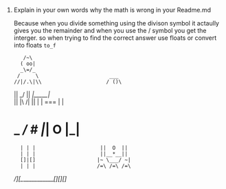 1)  Explain in your own words why the math is wrong in your Readme.md

    Because when you divide something using the divison symbol it actaully gives you the remainder
    and when you use the / symbol you get the interger. so when trying to find the correct answer use floats
    or convert into floats `to_f`

    
           /~\                                 
          ( oo|                                
          _\=/_                                
         /     \                       ___     
        //|/.\|\\                     / ()\    
       ||  \_/  ||                  _|_____|_  
       || |\ /| ||                 | | === | | 
       #  \_ _/ #                  |_|  O  |_| 
          | | |                     ||  O  ||  
          | | |                     ||__*__||  
          []|[]                    |~ \___/ ~| 
          | | |                    /=\ /=\ /=\ 
     ____/_]_[_\___________________[_]_[_]_[_]_
